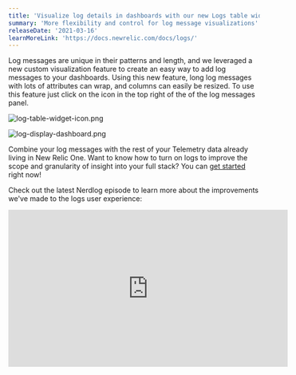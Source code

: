 ```yaml
---
title: 'Visualize log details in dashboards with our new Logs table widget'
summary: 'More flexibility and control for log message visualizations'
releaseDate: '2021-03-16'
learnMoreLink: 'https://docs.newrelic.com/docs/logs/'
---
```


Log messages are unique in their patterns and length, and we leveraged a new custom visualization feature to create an easy way to add log messages to your dashboards. Using this new feature, long log messages with lots of attributes can wrap, and columns can easily be resized. To use this feature just click on the icon in the top right of the of the log messages panel.

![log-table-widget-icon.png](/images/log-table-widget-icon.webp 'Log table widget icon.')

![log-display-dashboard.png](/images/log-display-dashboard.webp 'Logs messages in a dashboard.')

Combine your log messages with the rest of your Telemetry data already living in New Relic One. Want to know how to turn on logs to improve the scope and granularity of insight into your full stack? You can [get started](https://one.nr/037jbG3Z7Qy) right now!

Check out the latest Nerdlog episode to learn more about the improvements we've made to the logs user experience:

<iframe width="560" height="315" src="https://www.youtube.com/embed/pTakNUihv6w" title="YouTube video player" frameborder="0" allow="accelerometer; autoplay; clipboard-write; encrypted-media; gyroscope; picture-in-picture" allowfullscreen></iframe>
